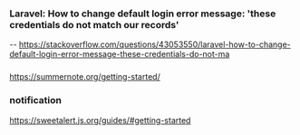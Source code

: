 ### Laravel: How to change default login error message: 'these credentials do not match our records'
-- https://stackoverflow.com/questions/43053550/laravel-how-to-change-default-login-error-message-these-credentials-do-not-ma

###
https://summernote.org/getting-started/

### notification
https://sweetalert.js.org/guides/#getting-started